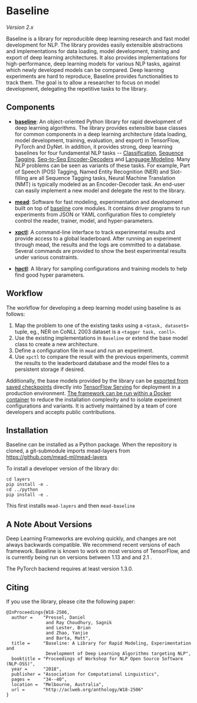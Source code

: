 # Baseline

*Version 2.x*

Baseline is a library for reproducible deep learning research and fast model
development for NLP. The library provides easily extensible abstractions and
implementations for data loading, model development, training and export of deep
learning architectures. It also provides implementations for high-performance,
deep learning models for various NLP tasks, against which newly developed models
can be compared. Deep learning experiments are hard to reproduce, Baseline
provides functionalities to track them. The goal is to allow a researcher to
focus on model development, delegating the repetitive tasks to the library.

## Components

- [**baseline**](docs/baseline.md): An object-oriented Python library for
  rapid development of deep learning algorithms. The library provides extensible
  base classes for common components in a deep learning architecture (data
  loading, model development, training, evaluation, and export) in TensorFlow,
  PyTorch and DyNet. In addition, it provides strong, deep learning baselines
  for four fundamental NLP tasks -- [Classification](./docs/classify.md),
  [Sequence Tagging](./docs/tagging.md), [Seq-to-Seq Encoder-Decoders](./docs/seq2seq.md)
  and [Language Modeling](./docs/lm.md). Many NLP problems can be seen as
  variants of these tasks. For example, Part of Speech (POS) Tagging, Named
  Entity Recognition (NER) and Slot-filling are all Sequence Tagging tasks,
  Neural Machine Translation (NMT) is typically modeled as an Encoder-Decoder
  task. An end-user can easily implement a new model and delegate the rest to
  the library.

- [**mead**](docs/mead.md): Software for fast modeling, experimentation
  and development built on top of [baseline](docs/baseline.md) core modules. It contains driver programs to run experiments from JSON or YAML
  configuration files to completely control the reader, trainer, model, and
  hyper-parameters. 

- [**xpctl**](docs/xpctl.md): A command-line interface to track experimental
  results and provide access to a global leaderboard. After running an
  experiment through mead, the results and the logs are committed to a database.
  Several commands are provided to show the best experimental results under
  various constraints.

- [**hpctl**](docs/hpctl.md): A library for sampling configurations and training
  models to help find good hyper parameters.

## Workflow

The workflow for developing a deep learning model using baseline is as follows:

1. Map the problem to one of the existing tasks using a `<$task, dataset$>`
   tuple, eg., NER on CoNLL 2003 dataset is a `<tagger task, conll>`.
2. Use the existing implementations in `Baseline` or extend the base model class
   to create a new architecture.
3. Define a configuration file in `mead` and run an experiment.
4. Use `xpctl` to compare the result with the previous experiments, commit the
   results to the leaderboard database and the model files to a persistent
   storage if desired.

Additionally, the base models provided by the library can be
[exported from saved checkpoints](docs/export.md) directly into
[TensorFlow Serving](https://www.tensorflow.org/serving/) for deployment in a
production environment. [The framework can be run within a Docker container](docs/docker.md)
to reduce the installation complexity and to isolate experiment configurations
and variants. It is actively maintained by a team of core developers and accepts
public contributions.

## Installation

Baseline can be installed as a Python package.  When the repository is cloned,
a git-submodule imports mead-layers from https://github.com/mead-ml/mead-layers

To install a developer version of the library do:

```
cd layers
pip install -e .
cd ../python
pip install -e .
```
This first installs `mead-layers` and then `mead-baseline`

## A Note About Versions

Deep Learning Frameworks are evolving quickly, and changes are not always
backwards compatible. We recommend recent versions of each framework. Baseline
is known to work on most versions of TensorFlow, and is currently being run on
versions between 1.13 and and 2.1 .

The PyTorch backend requires at least version 1.3.0.

## Citing

If you use the library, please cite the following paper:

```
@InProceedings{W18-2506,
  author =    "Pressel, Daniel
               and Ray Choudhury, Sagnik
               and Lester, Brian
               and Zhao, Yanjie
               and Barta, Matt",
  title =     "Baseline: A Library for Rapid Modeling, Experimentation and
               Development of Deep Learning Algorithms targeting NLP",
  booktitle = "Proceedings of Workshop for NLP Open Source Software (NLP-OSS)",
  year =      "2018",
  publisher = "Association for Computational Linguistics",
  pages =     "34--40",
  location =  "Melbourne, Australia",
  url =       "http://aclweb.org/anthology/W18-2506"
}
```
